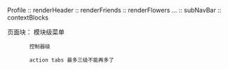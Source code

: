 Profile    ::  renderHeader
           ::  renderFriends
           ::  renderFlowers
           ...
           ::  subNavBar
           ::  contextBlocks  
           
           
页面块：
           模块级菜单
           
           控制器级
           
           action tabs 最多三级不能再多了